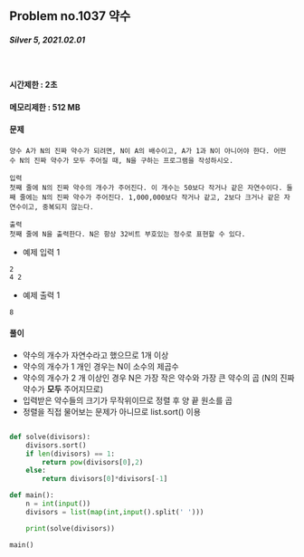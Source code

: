 ## Problem no.1037 약수 
##### Silver 5, 2021.02.01
<br>

#### 시간제한 : 2초
#### 메모리제한 : 512 MB
#### 문제
```
양수 A가 N의 진짜 약수가 되려면, N이 A의 배수이고, A가 1과 N이 아니어야 한다. 어떤 수 N의 진짜 약수가 모두 주어질 때, N을 구하는 프로그램을 작성하시오.
```
```
입력
첫째 줄에 N의 진짜 약수의 개수가 주어진다. 이 개수는 50보다 작거나 같은 자연수이다. 둘째 줄에는 N의 진짜 약수가 주어진다. 1,000,000보다 작거나 같고, 2보다 크거나 같은 자연수이고, 중복되지 않는다.
```
```
출력
첫째 줄에 N을 출력한다. N은 항상 32비트 부호있는 정수로 표현할 수 있다.
```
* 예제 입력 1 
```
2
4 2
```
* 예제 출력 1 
```
8
```
#### 풀이
 * 약수의 개수가 자연수라고 했으므로 1개 이상
 * 약수의 개수가 1 개인 경우는 N이 소수의 제곱수
 * 약수의 개수가 2 개 이상인 경우 N은 가장 작은 약수와 가장 큰 약수의 곱 (N의 진짜 약수가 **모두** 주어지므로)
 * 입력받은 약수들의 크기가 무작위이므로 정렬 후 양 끝 원소를 곱
 * 정렬을 직접 물어보는 문제가 아니므로 list.sort() 이용

```python

def solve(divisors):
    divisors.sort()
    if len(divisors) == 1:
        return pow(divisors[0],2)
    else:
        return divisors[0]*divisors[-1]

def main():
    n = int(input())
    divisors = list(map(int,input().split(' ')))

    print(solve(divisors))

main()
```